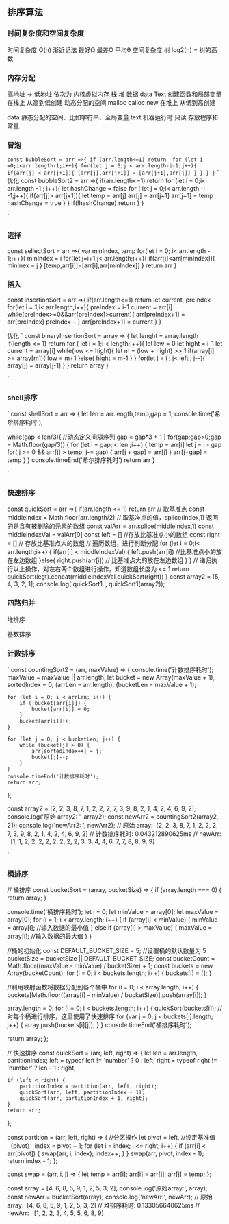 ## 排序算法
### 时间复杂度和空间复杂度
时间复杂度  O(n) 渐近记法 最好Ω 最差O 平均θ
空间复杂度  树 log2(n) = 树的高数

### 内存分配
高地址 -> 低地址
依次为  内核虚拟内存  栈  堆   数据  data  Text
创建函数和局部变量 在栈上 从高到低创建
动态分配的空间  malloc  calloc  new  在堆上  从低到高创建

data 静态分配的空间、比如字符串、全局变量
text 机器运行时  只读  存放程序和常量


### 冒泡
`
const bubbleSort = arr =>{
  if (arr.length<=1) return 
  for (let i =0;i<arr.length-1;i++){
    for(let j = 0;j < arr.length-i-1;j++){
      if(arr[j] < arr[j+1]){
        [arr[j],arr[j+1]] = [arr[j+1],arr[j]]
      }
    }
  }
}
`
`
优化
const bubbleSort2 = arr =>{
  if(arr.length<=1) return
  for (let i = 0;i< arr.length -1 ; i++){
    let hashChange = false
    for ( let j = 0;i< arr.length -i -1;j++){
      if(arr[j]> arr[j+1]){
        let temp = arr[j]
        arr[j] = arr[j+1]
        arr[j+1] = temp
        hashChange = true
      }
    }
      if(!hashChange) return
  }
}


`




### 选择
const sellectSort = arr =>{
  var minIndex, temp
  for(let i = 0; i< arr.length - 1;i++){
    minIndex = i
    for(let j=i+1;j< arr.length;j++){
      if(arr[j]<arr[minIndex]){
        minInex = j
      }
    [temp,arr[i]]=[arr[i],arr[minIndex]]
  }
  return arr
}

### 插入
const insertionSort = arr =>{
  if(arr.length<=1) return
  let current, preIndex
  for(let i = 1;i< arr.length;i++){
    preIndex = i-1
    current = arr[i]
    while(preIndex>=0&&arr[preIndex]>current){
      arr[preIndex+1] = arr[preIndex]
      preIndex--
    }
    arr[preIndex+1] = current
  }
}

优化
`
const binaryInsertionSort = array => {
  let lenght = array.length
  if(length <= 1) return
  for ( let i = 1;i < length;i++){
    let low = 0
    let hight = i-1
    let current = array[i]
    while(low <= hight){
      let m = (low + hight) >> 1
      if(array[i] >= array[m]){
        low = m+1
      }else{
        hight = m-1
      }
    }
    for(let j = i ; j< left ; j--){
      array[j] = array[j-1]
    }
  }
  return array
}

`

### shell排序
`
const shellSort = arr => {
  let len = arr.length,temp,gap = 1;
  console.time('希尔排序耗时');

  while(gap < len/3){
    //动态定义间隔序列
    gap = gap*3 + 1
  }
  for(gap;gap>0;gap = Math.floor(gap/3)) {
    for (let i = gap;i< len ;i++) {
      temp = arr[i]
      let j = i - gap
      for(;j >= 0 && arr[j] > temp; j-= gap) {
        arr[j + gap] = arr[j]
      }
      arr[j+gap] = temp
    }
  }
  console.timeEnd('希尔排序耗时')
  return arr
}

`


### 快速排序
const quickSort = arr =>{
  if(arr.length <= 1) return arr
  // 取基准点
  const middleIndex = Math.floor(arr.length/2)
  // 取基准点的值，splice(index,1) 返回的是含有被删除的元素的数组
  const valArr = arr.splice(middleIndex,1)
  const middleIndexVal = valArr[0]
  const left = [] //存放比基准点小的数组
  const right = [] // 存放比基准点大的数组
  // 遍历数组，进行判断分配
  for (let i = 0;i< arr.length;i++) {
    if(arr[i] < middleIndexVal) {
      left.push(arr[i]) //比基准点小的放在左边数组
    }else{
      right.push(arr[i]) // 比基准点大的放在左边数组
    }
  }
  // 递归执行以上操作，对左右两个数组进行操作，知道数组长度为 <= 1
  return quickSort(legt).concat(middleIndexVal,quickSort(right))
}
const array2 = [5, 4, 3, 2, 1];
console.log('quickSort1 ', quickSort1(array2));




### 四路归并



堆排序

基数排序
### 计数排序
`
const countingSort2 = (arr, maxValue) => {
	console.time('计数排序耗时');
	maxValue = maxValue || arr.length;
	let bucket = new Array(maxValue + 1),
		sortedIndex = 0;
	(arrLen = arr.length), (bucketLen = maxValue + 1);

	for (let i = 0; i < arrLen; i++) {
		if (!bucket[arr[i]]) {
			bucket[arr[i]] = 0;
		}
		bucket[arr[i]]++;
	}

	for (let j = 0; j < bucketLen; j++) {
		while (bucket[j] > 0) {
			arr[sortedIndex++] = j;
			bucket[j]--;
		}
	}
	console.timeEnd('计数排序耗时');
	return arr;
};

const array2 = [2, 2, 3, 8, 7, 1, 2, 2, 2, 7, 3, 9, 8, 2, 1, 4, 2, 4, 6, 9, 2];
console.log('原始 array2: ', array2);
const newArr2 = countingSort2(array2, 21);
console.log('newArr2: ', newArr2);
// 原始 array:  [2, 2, 3, 8, 7, 1, 2, 2, 2, 7, 3, 9, 8, 2, 1, 4, 2, 4, 6, 9, 2]
// 计数排序耗时:   0.043212890625ms
// newArr:  	 [1, 1, 2, 2, 2, 2, 2, 2, 2, 2, 3, 3, 4, 4, 6, 7, 7, 8, 8, 9, 9]



`



### 桶排序

// 桶排序
const bucketSort = (array, bucketSize) => {
  if (array.length === 0) {
    return array;
  }

  console.time('桶排序耗时');
  let i = 0;
  let minValue = array[0];
  let maxValue = array[0];
  for (i = 1; i < array.length; i++) {
    if (array[i] < minValue) {
      minValue = array[i]; //输入数据的最小值
    } else if (array[i] > maxValue) {
      maxValue = array[i]; //输入数据的最大值
    }
  }

  //桶的初始化
  const DEFAULT_BUCKET_SIZE = 5; //设置桶的默认数量为 5
  bucketSize = bucketSize || DEFAULT_BUCKET_SIZE;
  const bucketCount = Math.floor((maxValue - minValue) / bucketSize) + 1;
  const buckets = new Array(bucketCount);
  for (i = 0; i < buckets.length; i++) {
    buckets[i] = [];
  }

  //利用映射函数将数据分配到各个桶中
  for (i = 0; i < array.length; i++) {
    buckets[Math.floor((array[i] - minValue) / bucketSize)].push(array[i]);
  }

  array.length = 0;
  for (i = 0; i < buckets.length; i++) {
    quickSort(buckets[i]); //对每个桶进行排序，这里使用了快速排序
    for (var j = 0; j < buckets[i].length; j++) {
      array.push(buckets[i][j]);
    }
  }
  console.timeEnd('桶排序耗时');

  return array;
};

// 快速排序
const quickSort = (arr, left, right) => {
	let len = arr.length,
		partitionIndex;
	left = typeof left != 'number' ? 0 : left;
	right = typeof right != 'number' ? len - 1 : right;

	if (left < right) {
		partitionIndex = partition(arr, left, right);
		quickSort(arr, left, partitionIndex - 1);
		quickSort(arr, partitionIndex + 1, right);
	}
	return arr;
};

const partition = (arr, left, right) => {
	//分区操作
	let pivot = left, //设定基准值（pivot）
		index = pivot + 1;
	for (let i = index; i <= right; i++) {
		if (arr[i] < arr[pivot]) {
			swap(arr, i, index);
			index++;
		}
	}
	swap(arr, pivot, index - 1);
	return index - 1;
};

const swap = (arr, i, j) => {
	let temp = arr[i];
	arr[i] = arr[j];
	arr[j] = temp;
};

const array = [4, 6, 8, 5, 9, 1, 2, 5, 3, 2];
console.log('原始array:', array);
const newArr = bucketSort(array);
console.log('newArr:', newArr);
// 原始 array:  [4, 6, 8, 5, 9, 1, 2, 5, 3, 2]
// 堆排序耗时:   0.133056640625ms
// newArr:  	 [1, 2, 2, 3, 4, 5, 5, 6, 8, 9]
